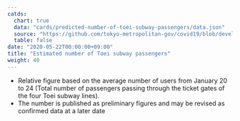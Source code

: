 ```yaml
---
catds:
  chart: true
  data: "cards/predicted-number-of-toei-subway-passengers/data.json"
  source: "https://github.com/tokyo-metropolitan-gov/covid19/blob/development/data/metro.json"
  table: false
date: "2020-05-22T00:00:00+09:00"
title: "Estimated number of Toei subway passengers"
weight: 40
---
```


- Relative figure based on the average number of users from January 20 to 24 (Total number of passengers passing through the ticket gates of the four Toei subway lines).
- The number is published as preliminary figures and may be revised as confirmed data at a later date
